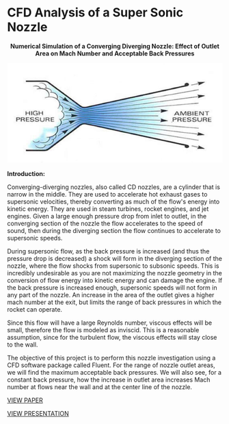 <h1>CFD Analysis of a Super Sonic Nozzle </h1>
<center><strong>Numerical Simulation of a Converging Diverging Nozzle: Effect of Outlet Area on Mach Number and Acceptable Back Pressures</strong>



<img src="nozzle.png"></center>



<strong>Introduction:</strong>

Converging-diverging nozzles, also called CD nozzles, are a cylinder that is narrow in the middle. They are used to accelerate hot exhaust gases to supersonic velocities, thereby converting as much of the flow&#39;s energy into kinetic energy. They are used in steam turbines, rocket engines, and jet engines. Given a large enough pressure drop from inlet to outlet, in the converging section of the nozzle the flow accelerates to the speed of sound, then during the diverging section the flow continues to accelerate to supersonic speeds.



During supersonic flow, as the back pressure is increased (and thus the pressure drop is decreased) a shock will form in the diverging section of the nozzle, where the flow shocks from supersonic to subsonic speeds. This is incredibly undesirable as you are not maximizing the nozzle geometry in the conversion of flow energy into kinetic energy and can damage the engine. If the back pressure is increased enough, supersonic speeds will not form in any part of the nozzle. An increase in the area of the outlet gives a higher mach number at the exit, but limits the range of back pressures in which the rocket can operate.



Since this flow will have a large Reynolds number, viscous effects will be small, therefore the flow is modeled as inviscid. This is a reasonable assumption, since for the turbulent flow, the viscous effects will stay close to the wall.



The objective of this project is to perform this nozzle investigation using a CFD software package called Fluent. For the range of nozzle outlet areas, we will find the maximum acceptable back pressures. We will also see, for a constant back pressure, how the increase in outlet area increases Mach number at flows near the wall and at the center line of the nozzle.



<a href="max_plomer_cfd_paper.pdf">VIEW PAPER</a>



<a href="max_plomer_cfd_presentation.pdf">VIEW PRESENTATION</a>
